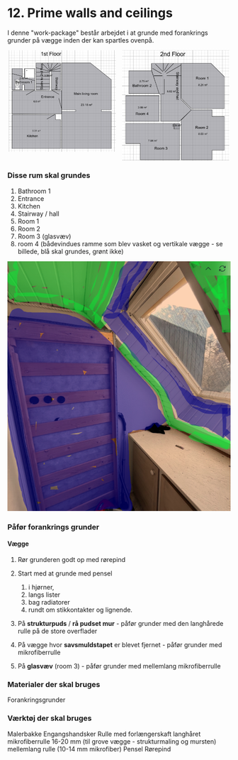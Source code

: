 # 12. Prime walls and ceilings


I denne "work-package" består arbejdet i at grunde med forankrings grunder på vægge inden der kan spartles ovenpå.

<p style="text-align:center;">
  <img src="figures/1stFloor.png" alt="1. sal"
       style="width:48%;display:inline-block;vertical-align:top;margin-right:2%;break-inside:avoid;page-break-inside:avoid;">
  <img src="figures/2ndFloor.png" alt="2. sal"
       style="width:48%;display:inline-block;vertical-align:top;break-inside:avoid;page-break-inside:avoid;">
</p>

### Disse rum skal grundes
1. Bathroom 1
2. Entrance
3. Kitchen
4. Stairway / hall
5. Room 1
6. Room 2
7. Room 3 (glasvæv)
8. room 4 (bådevindues ramme som blev vasket og vertikale vægge - se billede, blå skal grundes, grønt ikke)

![alt text](figures/image-22.png)



### Påfør forankrings grunder 
#### Vægge
1. Rør grunderen godt op med rørepind
2. Start med at grunde med pensel 
   1. i hjørner, 
   2. langs lister
   3. bag radiatorer
   4. rundt om stikkontakter og lignende.

3. På **strukturpuds** / **rå pudset mur** - påfør grunder med den langhårede rulle på de store overflader
4. På vægge hvor **savsmuldstapet** er blevet fjernet - påfør grunder med mikrofiberrulle
5. På **glasvæv** (room 3) - påfør grunder med mellemlang mikrofiberrulle

### Materialer der skal bruges
Forankringsgrunder


### Værktøj der skal bruges
Malerbakke
Engangshandsker
Rulle med forlængerskaft
langhåret mikrofiberrulle 16-20 mm (til grove vægge - strukturmaling og mursten)
mellemlang rulle (10-14 mm mikrofiber)
Pensel
Rørepind


